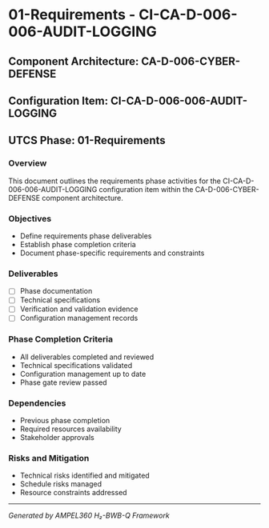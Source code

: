 # 01-Requirements - CI-CA-D-006-006-AUDIT-LOGGING

## Component Architecture: CA-D-006-CYBER-DEFENSE
## Configuration Item: CI-CA-D-006-006-AUDIT-LOGGING
## UTCS Phase: 01-Requirements

### Overview
This document outlines the requirements phase activities for the CI-CA-D-006-006-AUDIT-LOGGING configuration item within the CA-D-006-CYBER-DEFENSE component architecture.

### Objectives
- Define requirements phase deliverables
- Establish phase completion criteria
- Document phase-specific requirements and constraints

### Deliverables
- [ ] Phase documentation
- [ ] Technical specifications
- [ ] Verification and validation evidence
- [ ] Configuration management records

### Phase Completion Criteria
- All deliverables completed and reviewed
- Technical specifications validated
- Configuration management up to date
- Phase gate review passed

### Dependencies
- Previous phase completion
- Required resources availability
- Stakeholder approvals

### Risks and Mitigation
- Technical risks identified and mitigated
- Schedule risks managed
- Resource constraints addressed

---
*Generated by AMPEL360 H₂-BWB-Q Framework*
